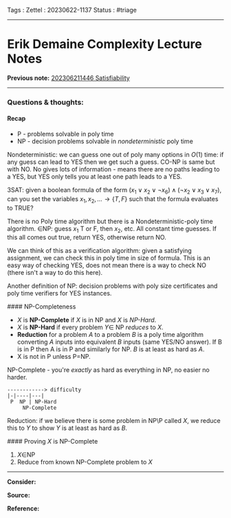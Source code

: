 Tags :
Zettel :  20230622-1137
Status : #triage 

-----

# Erik Demaine Complexity Lecture Notes

**Previous note:** [202306211446 Satisfiability](202306211446%20Satisfiability.md)

-----

### Questions & thoughts:

#### Recap

 - P - problems solvable in poly time
 - NP - decision problems solvable in _nondeterministic_ poly time

Nondeterministic: we can guess one out of poly many options in $O(1)$ time: if any guess can lead to YES then we get such a guess. CO-NP is same but with NO. No gives lots of information - means there are no paths leading to a YES, but YES only tells you at least one path leads to a YES.

3SAT: given a boolean formula of the form $(x_1 \vee x_2 \vee \neg x_6) \wedge (\neg x_2 \vee x_3 \vee x_7)$, can you set the variables $x_1, x_2, \dots \rightarrow \{T, F\}$ such that the formula evaluates to TRUE?

There is no Poly time algorithm but there is a Nondeterministic-poly time algorithm. 
$\in$NP: guess $x_1$ T or F, then $x_2,$ etc. All constant time guesses. If this all comes out true, return YES, otherwise return NO.

We can think of this as a verification algorithm: given a satisfying assignment, we can check this in poly time in size of formula. This is an easy way of checking YES, does not mean there is a way to check NO (there isn't a way to do this here).

Another definition of NP: decision problems with poly size certificates and poly time verifiers for YES instances.

#### NP-Completeness

 - $X$ is **NP-Complete** if $X$ is in NP and $X$ is *NP-Hard*.
 - $X$ is **NP-Hard** if every problem $Y\in$ NP *reduces* to $X$.
 - **Reduction** for a problem $A$ to a problem $B$ is a poly time algorithm converting $A$ inputs into equivalent $B$ inputs (same YES/NO answer). If B is in P then A is in P and similarly for NP. $B$ is at least as hard as $A$.
 - X is not in P unless P=NP.

NP-Complete - you're _exactly_ as hard as everything in NP, no easier no harder.

```
------------> difficulty
|-|----|---|
 P  NP | NP-Hard
     NP-Complete
```

Reduction: if we believe there is some problem in NP\P called $X$, we reduce this to $Y$ to show $Y$ is at least as hard as $B$.

#### Proving $X$ is NP-Complete

1. $X\in$NP
2. Reduce from known NP-Complete problem to $X$


-----
 
**Consider:**


**Source:** 


**Reference:** 
